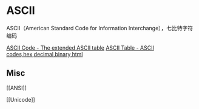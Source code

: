 # ASCII

ASCII（American Standard Code for Information Interchange），七比特字符编码

[ASCII Code - The extended ASCII table](https://www.ascii-code.com/)
[ASCII Table - ASCII codes,hex,decimal,binary,html](https://www.rapidtables.com/code/text/ascii-table.html)



## Misc

[[ANSI]]

[[Unicode]]

